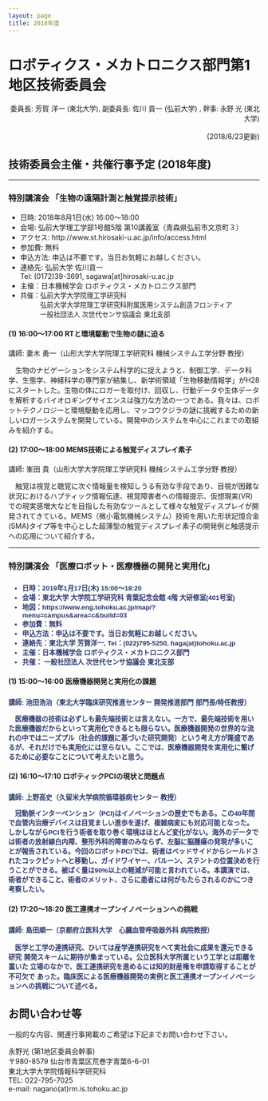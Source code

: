 ```yaml
---
layout: page
title: 2018年度
---
```

<h1>
	<a name="TOC-1-">
	</a>
ロボティクス・メカトロニクス部門第1地区技術委員会</h1>
<p style="text-align:right">
	委員長: <span style="line-height:1.5;background-color:transparent">
	芳賀 洋一</span>
	<span style="line-height:1.5;font-size:10pt;background-color:transparent">
	(東北大学), </span>
	<span style="background-color:transparent;font-size:10pt;line-height:1.5">
	副委員長: </span>
	<span style="background-color:transparent">
	佐川 貢一 (弘前大学)</span>
	<span style="background-color:transparent;font-size:10pt;line-height:1.5">
	, 幹事: 永野 光 (東北大学) </span>
</p>
<p style="text-align:right">
(2018/6/23更新)</p>
<h2>
	<a name="TOC-2018-">
	</a>
技術委員会主催・共催行事予定 (2018年度)</h2>
<div>
	<hr/>
	<h3>
		<a name="TOC--">
		</a>
	特別講演会 「生物の遠隔計測と触覚提示技術」</h3>
	<ul>
		<li>
		日時: 2018年8月1日(水) 16:00～18:00</li>
		<li>
		会場: 弘前大学理工学部1号館5階 第10講義室（青森県弘前市文京町３）</li>
		<li>
		アクセス: http://www.st.hirosaki-u.ac.jp/info/access.html</li>
		<li>
		参加費: 無料</li>
		<li>
		申込方法: 申込は不要です。当日お気軽にお越しください。</li>
		<li>
			連絡先: 弘前大学 佐川貢一<br/>
		Tel: (0172)39-3691, sagawa[at]hirosaki-u.ac.jp</li>
		<li>
		主催：日本機械学会 ロボティクス・メカトロニクス部門</li>
		<li>
			<div style="font-size:13.3333px">
			共催：弘前大学大学院理工学研究科</div>
			<div style="font-size:13.3333px">
			　　　弘前大学大学院理工学研究科附属医用システム創造フロンティア</div>
			<div style="font-size:13.3333px">
			　　　一般社団法人 次世代センサ協議会 東北支部</div>
		</li>
	</ul>
	<h4>
		<a name="TOC-1-16:00-17:00-RT-">
		</a>
	(1) 16:00～17:00 RTと環境駆動で生物の謎に迫る</h4>
	<div>
	講師: 妻木 勇一（山形大学大学院理工学研究科 機械システム工学分野 教授）</div>
	<p>
	　生物のナビゲーションをシステム科学的に捉えようと、制御工学、データ科学、生態学、神経科学の専門家が結集し、新学術領域「生物移動情報学」がH28にスタートした。生物の体にロガーを取付け、回収し、行動データや生体データを解析するバイオロギングサイエンスは強力な方法の一つである。我々は、ロボットテクノロジーと環境駆動を応用し、マッコウクジラの謎に挑戦するための新しいロガーシステムを開発している。開発中のシステムを中心にこれまでの取組みを紹介する。</p>
	<h4>
		<a name="TOC-2-17:00-18:00-MEMS-">
		</a>
	(2) 17:00～18:00 MEMS技術による触覚ディスプレイ素子</h4>
	<div>
	講師: 峯田 貴（山形大学大学院理工学研究科 機械システム工学分野 教授）</div>
	<p>
	　触覚は視覚と聴覚に次ぐ情報量を検知しうる有効な手段であり、目視が困難な状況におけるハプティック情報伝達、視覚障害者への情報提示、仮想現実(VR)での現実感増大などを目指した有効なツールとして様々な触覚ディスプレイが開発されてきている。MEMS（微小電気機械システム）技術を用いた形状記憶合金(SMA)タイプ等を中心とした超薄型の触覚ディスプレイ素子の開発例と触感提示への応用について紹介する。</p>
</div>
<hr/>
<h3>
	<a name="TOC--1">
	</a>
特別講演会 「医療ロボット・医療機器の開発と実用化」</h3>
<h3>
	<a name="TOC-2019-1-17-15:00-18:20-4-401-https:-www.eng.tohoku.ac.jp-map-menu-campus-area-c-build-03-Tel-022-795-5250-haga-at-tohoku.ac.jp-">
	</a>
	<ul>
		<li style="color:rgb(40,55,105);font-family:Lucida Grande,Lucida Sans Unicode,Arial,sans-serif;font-size:13.3333px">
		日時：2019年1月17日(木) 15:00～18:20</li>
		<li style="color:rgb(40,55,105);font-family:Lucida Grande,Lucida Sans Unicode,Arial,sans-serif;font-size:13.3333px">
		会場：東北大学 大学院工学研究科 青葉記念会館 4階 大研修室(401号室)</li>
		<li style="color:rgb(40,55,105);font-family:Lucida Grande,Lucida Sans Unicode,Arial,sans-serif;font-size:13.3333px">
		地図：https://www.eng.tohoku.ac.jp/map/?menu=campus&amp;area=c&amp;build=03</li>
		<li style="color:rgb(40,55,105);font-family:Lucida Grande,Lucida Sans Unicode,Arial,sans-serif;font-size:13.3333px">
		参加費：無料</li>
		<li style="color:rgb(40,55,105);font-family:Lucida Grande,Lucida Sans Unicode,Arial,sans-serif;font-size:13.3333px">
		申込方法：申込は不要です。当日お気軽にお越しください。</li>
		<li style="color:rgb(40,55,105);font-family:Lucida Grande,Lucida Sans Unicode,Arial,sans-serif;font-size:13.3333px">
		連絡先：東北大学 芳賀洋一, Tel：(022)795-5250, haga(at)tohoku.ac.jp</li>
		<li style="color:rgb(40,55,105);font-family:Lucida Grande,Lucida Sans Unicode,Arial,sans-serif;font-size:13.3333px">
		主催：日本機械学会 ロボティクス・メカトロニクス部門</li>
		<li style="color:rgb(40,55,105);font-family:Lucida Grande,Lucida Sans Unicode,Arial,sans-serif;font-size:13.3333px">
			<div>
				共催：<span style="background-color:transparent">
				一般社団法人 次世代センサ協議会 東北支部</span>
			</div>
		</li>
	</ul>
</h3>
<h4>
	<a name="TOC-1-15:00-16:00-">
	</a>
(1) 15:00～16:00 医療機器開発と実用化の課題</h4>
<h3>
	<a name="TOC-:-">
	</a>
	<div style="color:rgb(40,55,105);font-family:Lucida Grande,Lucida Sans Unicode,Arial,sans-serif;font-size:13.3333px">
	講師: 池田浩治（東北大学臨床研究推進センター 開発推進部門 部門長/特任教授）</div>
	<p style="color:rgb(40,55,105);font-family:Lucida Grande,Lucida Sans Unicode,Arial,sans-serif;font-size:13.3333px">
	　医療機器の技術は必ずしも最先端技術とは言えない。一方で、最先端技術を用いた医療機器だからといって実用化できるとも限らない。医療機器開発の世界的な流れの中ではニーズプル（社会的課題に基づいた研究開発）という考え方が隆盛であるが、それだけでも実用化には至らない。ここでは、医療機器開発を実用化に繋げるために必要なことについて考えたいと思う。</p>
</h3>
<h4>
	<a name="TOC-2-16:10-17:10-PCI-">
	</a>
(2) 16:10～17:10 ロボティックPCIの現状と問題点</h4>
<h3>
	<a name="TOC-:-PCI-40-PCI-PCI-90-">
	</a>
	<div style="color:rgb(40,55,105);font-family:Lucida Grande,Lucida Sans Unicode,Arial,sans-serif;font-size:13.3333px">
	講師: 上野高史（久留米大学病院循環器病センター 教授）</div>
	<p style="color:rgb(40,55,105);font-family:Lucida Grande,Lucida Sans Unicode,Arial,sans-serif;font-size:13.3333px">
	　冠動脈インターベンション（PCI)はイノベーションの歴史でもある。この40年間で血管内治療デバイスは目覚ましい進歩を遂げ、複雑病変にも対応可能となった。しかしながらPCIを行う術者を取り巻く環境はほとんど変化がない。海外のデータでは術者の放射線白内障、整形外科的障害のみならず、左脳に脳腫瘍の発現が多いことが報告されている。今回のロボットPCIでは、術者はベッドサイドからシールドされたコックピットへと移動し、ガイドワイヤー、バルーン、ステントの位置決めを行うことができる。被ばく量は90%以上の軽減が可能と言われている。本講演では、術者ができること、術者のメリット、さらに患者には何がもたらされるのかにつき考察したい。</p>
</h3>
<h4>
	<a name="TOC-2-17:20-18:20-">
	</a>
(2) 17:20～18:20 医工連携オープンイノベーションへの挑戦</h4>
<h3>
	<a name="TOC-:-1">
	</a>
	<div style="color:rgb(40,55,105);font-family:Lucida Grande,Lucida Sans Unicode,Arial,sans-serif;font-size:13.3333px">
	講師: 島田順一（京都府立医科大学　心臓血管呼吸器外科 病院教授）</div>
	<p>
		<font color="#283769" face="Lucida Grande, Lucida Sans Unicode, Arial, sans-serif">
			<span style="font-size:13.3333px">
			　医学と工学の連携研究、ひいては産学連携研究をへて実社会に成果を還元できる研究</span>
		</font>
		<span style="background-color:transparent;font-size:13.3333px">
			<font color="#283769" face="Lucida Grande, Lucida Sans Unicode, Arial, sans-serif">
			開発スキームに期待が集まっている。公立医科大学所属という工学とは距離を置いた</font>
		</span>
		<span style="font-size:13.3333px;color:rgb(40,55,105);font-family:Lucida Grande,Lucida Sans Unicode,Arial,sans-serif;background-color:transparent">
		立場のなかで、医工連携研究を進めるには知的財産権を申請取得することが不可欠で</span>
		<span style="font-size:13.3333px;color:rgb(40,55,105);font-family:Lucida Grande,Lucida Sans Unicode,Arial,sans-serif;background-color:transparent">
		あった。臨床医による医療機器開発の実例と医工連携オープンイノベーションへの挑戦について述べる。</span>
	</p>
</h3>
<h2>
	<a name="TOC--2">
	</a>
お問い合わせ等</h2>
<p>
一般的な内容、関連行事掲載のご希望は下記までお問い合わせ下さい。</p>
<div>
	永野光 (第1地区委員会幹事)<br/>
	〒980-8579 仙台市青葉区荒巻字青葉6-6-01<br/>
	東北大学大学院情報科学研究科<br/>
	TEL: 022-795-7025<br/>
e-mail: nagano(at)rm.is.tohoku.ac.jp</div>

